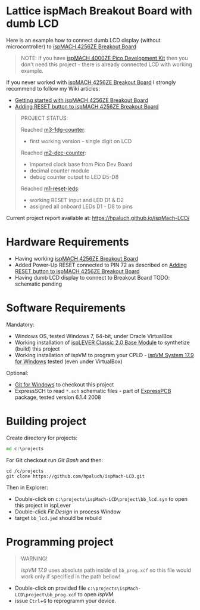 # Lattice ispMach Breakout Board with dumb LCD

Here is an example how to connect dumb LCD display (without microcontroller)
to [ispMACH 4256ZE Breakout Board][]

> NOTE: If you have [ispMACH 4000ZE Pico Development Kit][] then you don't need this
> project - there is already connected LCD with working example.

If you never worked with [ispMACH 4256ZE Breakout Board][] I strongly
recommend to follow my Wiki articles:

* [Getting started with ispMACH 4256ZE Breakout Board][] 
* [Adding RESET button to ispMACH 4256ZE Breakout Board][]

> PROJECT STATUS:
>
> Reached [m3-1dg-counter](https://github.com/hpaluch/ispMach-LCD/releases/tag/m3-1dg-counter):
> * first working version - single digit on LCD
>
> Reached [m2-dec-counter](https://github.com/hpaluch/ispMach-LCD/releases/tag/m2-dec-counter):
> * imported clock base from Pico Dev Board
> * decimal counter module
> * debug counter output to LED D5-D8
>
> Reached [m1-reset-leds](https://github.com/hpaluch/ispMach-LCD/releases/tag/m1-reset-leds):
> * working RESET input and LED D1 & D2
> * assigned all onboard LEDs D1 - D8 to pins


Current project report available at: https://hpaluch.github.io/ispMach-LCD/

# Hardware Requirements

* Having working [ispMACH 4256ZE Breakout Board]
* Added Power-Up RESET connected to PIN 72
  as described on [Adding RESET button to ispMACH 4256ZE Breakout Board][] 
* Having dumb LCD display to connect to Breakout Board 
  TODO: schematic pending 

# Software Requirements

Mandatory:
* Windows OS, tested Windows 7, 64-bit, under Oracle VirtualBox
* Working installation of [ispLEVER Classic 2.0 Base Module] to
  synthetize (build) this project
* Working installation of ispVM to program your
  CPLD - [ispVM System 17.9 for Windows][] tested (even under VirtualBox)
 

Optional:
* [Git for Windows] to checkout this project 
* ExpressSCH to read `*.sch` schematic files - part
  of [ExpressPCB][] package, tested version 6.1.4 2008 

# Building project

Create directory for projects:

```cmd
md c:\projects
```

For Git checkout run _Git Bash_ and then:
```shell
cd /c/projects
git clone https://github.com/hpaluch/ispMach-LCD.git
```

Then in Explorer:
* Double-click on `c:\projects\ispMach-LCD\project\bb_lcd.syn` to open
  this project in ispLever
* Double-click _Fit Design_ in process Window
* target `bb_lcd.jed` should be rebuild

# Programming project

> WARNING!
>
> _ispVM 17.9_ uses absolute path inside of `bb_prog.xcf` so
> this file would work only if specified in the path bellow!

* Double-click on provided
  file `c:\projects\ispMach-LCD\project\bb_prog.xcf` to open _ispVM_
* issue `Ctrl`+`G` to reprogramm your device.   


[ispMACH 4256ZE Breakout Board]: http://www.latticesemi.com/Products/DevelopmentBoardsAndKits/ispMACH4256ZEBreakoutBoard.aspx
   "ispMACH 4256ZE Breakout Board"

[ispMACH 4000ZE Pico Development Kit]: http://www.latticesemi.com/en/Products/DevelopmentBoardsAndKits/ispMACH4000ZEPicoDevelopmentKit.aspx
   "ispMACH 4000ZE Pico Development Kit"

[Getting started with ispMACH 4256ZE Breakout Board]: https://github.com/hpaluch/hpaluch.github.io/wiki/Getting-started-with-ispMACH-4256ZE-Breakout-Board
   "Getting started with ispMACH 4256ZE Breakout Board" 
   
[Adding RESET button to ispMACH 4256ZE Breakout Board]: https://github.com/hpaluch/hpaluch.github.io/wiki/Adding-RESET-button-to-ispMACH-4256ZE-Breakout-Board
   "Adding RESET button to ispMACH 4256ZE Breakout Board"

[ispVM System 17.9 for Windows]: http://www.latticesemi.com/view_document?document_id=8129
   "ispVM System 17.9 for Windows"
   
[ispLEVER Classic 2.0 Base Module]: http://www.latticesemi.com/view_document?document_id=51098   
   "ispLEVER Classic 2.0 Base Module"
   
[ExpressPCB]: https://www.expresspcb.com/expresspcb/
   "ExpressPCB"
   
[Git for Windows]: https://git-scm.com/download/win
   "Git for Windows"      